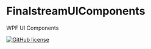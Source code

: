 # FinalstreamUIComponents

WPF UI Components



[![GitHub license](https://img.shields.io/github/license/finalstream/FinalstreamUIComponents.svg)]()
